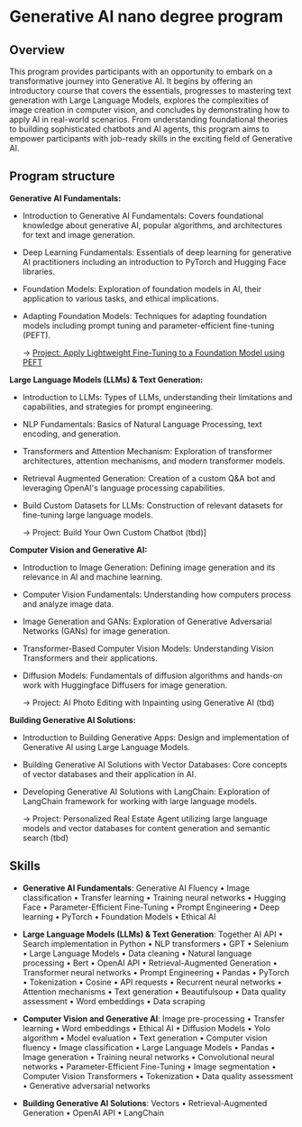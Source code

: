 # Generative AI nano degree program

## Overview
This program provides participants with an opportunity to embark on a transformative journey into Generative AI. It begins by offering an introductory course that covers the essentials, progresses to mastering text generation with Large Language Models, explores the complexities of image creation in computer vision, and concludes by demonstrating how to apply AI in real-world scenarios. From understanding foundational theories to building sophisticated chatbots and AI agents, this program aims to empower participants with job-ready skills in the exciting field of Generative AI.

## Program structure
**Generative AI Fundamentals:**
* Introduction to Generative AI Fundamentals: Covers foundational knowledge about generative AI, popular algorithms, and architectures for text and image generation.
* Deep Learning Fundamentals: Essentials of deep learning for generative AI practitioners including an introduction to PyTorch and Hugging Face libraries.
* Foundation Models: Exploration of foundation models in AI, their application to various tasks, and ethical implications.
* Adapting Foundation Models: Techniques for adapting foundation models including prompt tuning and parameter-efficient fine-tuning (PEFT).

  → [Project: Apply Lightweight Fine-Tuning to a Foundation Model using PEFT](/project1_Lightweight_Fine-Tuning)

**Large Language Models (LLMs) & Text Generation:**
* Introduction to LLMs: Types of LLMs, understanding their limitations and capabilities, and strategies for prompt engineering.
* NLP Fundamentals: Basics of Natural Language Processing, text encoding, and generation.
* Transformers and Attention Mechanism: Exploration of transformer architectures, attention mechanisms, and modern transformer models.
* Retrieval Augmented Generation: Creation of a custom Q&A bot and leveraging OpenAI's language processing capabilities.
* Build Custom Datasets for LLMs: Construction of relevant datasets for fine-tuning large language models.

  → Project: Build Your Own Custom Chatbot (tbd)]

**Computer Vision and Generative AI:**
* Introduction to Image Generation: Defining image generation and its relevance in AI and machine learning.
* Computer Vision Fundamentals: Understanding how computers process and analyze image data.
* Image Generation and GANs: Exploration of Generative Adversarial Networks (GANs) for image generation.
* Transformer-Based Computer Vision Models: Understanding Vision Transformers and their applications.
* Diffusion Models: Fundamentals of diffusion algorithms and hands-on work with Huggingface Diffusers for image generation.

    → Project: AI Photo Editing with Inpainting using Generative AI (tbd)

**Building Generative AI Solutions:**
* Introduction to Building Generative Apps: Design and implementation of Generative AI using Large Language Models.
* Building Generative AI Solutions with Vector Databases: Core concepts of vector databases and their application in AI.
* Developing Generative AI Solutions with LangChain: Exploration of LangChain framework for working with large language models.

    → Project: Personalized Real Estate Agent utilizing large language models and vector databases for content generation and semantic search (tbd)

## Skills
* **Generative AI Fundamentals**:
Generative AI Fluency • Image classification • Transfer learning • Training neural networks • Hugging Face • Parameter-Efficient Fine-Tuning • Prompt Engineering • Deep learning • PyTorch • Foundation Models • Ethical AI

* **Large Language Models (LLMs) & Text Generation**:
Together AI API • Search implementation in Python • NLP transformers • GPT • Selenium • Large Language Models • Data cleaning • Natural language processing • Bert • OpenAI API • Retrieval-Augmented Generation • Transformer neural networks • Prompt Engineering • Pandas • PyTorch • Tokenization • Cosine • API requests • Recurrent neural networks • Attention mechanisms • Text generation • Beautifulsoup • Data quality assessment • Word embeddings • Data scraping

* **Computer Vision and Generative AI**:
Image pre-processing • Transfer learning • Word embeddings • Ethical AI • Diffusion Models • Yolo algorithm • Model evaluation • Text generation • Computer vision fluency • Image classification • Large Language Models • Pandas • Image generation • Training neural networks • Convolutional neural networks • Parameter-Efficient Fine-Tuning • Image segmentation • Computer Vision Transformers • Tokenization • Data quality assessment • Generative adversarial networks

* **Building Generative AI Solutions**:
Vectors • Retrieval-Augmented Generation • OpenAI API • LangChain
